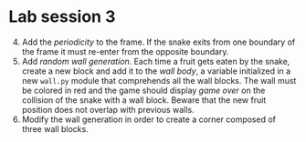 # Lab session 3

4. Add the _periodicity_ to the frame. If the snake exits from one boundary of the frame it must re-enter from the opposite boundary.
5. Add _random wall generation_. Each time a fruit gets eaten by the snake, create a new block and add it to the _wall body_, a variable initialized in a new `wall.py` module that comprehends all the wall blocks. The wall must be colored in red and the game should display _game over_ on the collision of the snake with a wall block. Beware that the new fruit position does not overlap with previous walls.
6. Modify the wall generation in order to create a corner composed of three wall blocks.